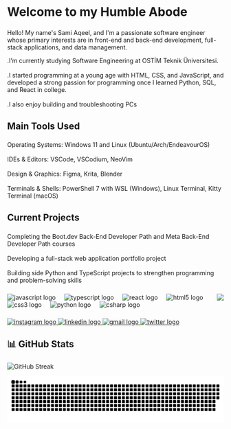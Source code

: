 <h1 align="left">Welcome to my Humble Abode</h1>

###

<p align="left">Hello! My name's Sami Aqeel, and I'm a passionate software engineer whose primary interests are in front-end and back-end development, full-stack applications, and data management.</p>


<p align="left">.I’m currently studying Software Engineering at OSTİM Teknik Üniversitesi.<br><br> .I started programming at a young age with HTML, CSS, and JavaScript, and developed a strong passion for programming once I learned Python, SQL, and React in college.<br><br>.I also enjoy building and troubleshooting PCs</p>

###

<h2 align="left">Main Tools Used</h2>

###

<p align="left">Operating Systems: Windows 11 and Linux (Ubuntu/Arch/EndeavourOS)<br><br>IDEs & Editors: VSCode, VSCodium, NeoVim<br><br>Design & Graphics: Figma, Krita, Blender<br><br>Terminals & Shells: PowerShell 7 with WSL (Windows), Linux Terminal, Kitty Terminal (macOS)</p>

###

<h2 align="left">Current Projects</h2>

###

<p align="left">Completing the Boot.dev Back-End Developer Path and Meta Back-End Developer Path courses<br><br>Developing a full-stack web application portfolio project<br><br>Building side Python and TypeScript projects to strengthen programming and problem-solving skills</p>

###

<img align="right" height="150" src="https://media0.giphy.com/media/v1.Y2lkPTc5MGI3NjExaTNpejJtMm42M3NhdGIwdjN0ejlzZ2M5M3I3bmsxczVnd2xtaGllbCZlcD12MV9pbnRlcm5hbF9naWZfYnlfaWQmY3Q9Zw/Rpl1sod1vCXK0L2SUN/giphy.gif"  />

###

<div align="left">
  <img src="https://cdn.jsdelivr.net/gh/devicons/devicon/icons/javascript/javascript-original.svg" height="30" alt="javascript logo"  />
  <img width="12" />
  <img src="https://cdn.jsdelivr.net/gh/devicons/devicon/icons/typescript/typescript-original.svg" height="30" alt="typescript logo"  />
  <img width="12" />
  <img src="https://cdn.jsdelivr.net/gh/devicons/devicon/icons/react/react-original.svg" height="30" alt="react logo"  />
  <img width="12" />
  <img src="https://cdn.jsdelivr.net/gh/devicons/devicon/icons/html5/html5-original.svg" height="30" alt="html5 logo"  />
  <img width="12" />
  <img src="https://cdn.jsdelivr.net/gh/devicons/devicon/icons/css3/css3-original.svg" height="30" alt="css3 logo"  />
  <img width="12" />
  <img src="https://cdn.jsdelivr.net/gh/devicons/devicon/icons/python/python-original.svg" height="30" alt="python logo"  />
  <img width="12" />
  <img src="https://cdn.jsdelivr.net/gh/devicons/devicon/icons/csharp/csharp-original.svg" height="30" alt="csharp logo"  />
</div>

###

<div align="left">
  <a href="https://www.instagram.com/sam__7iq/" target="_blank">
    <img src="https://img.shields.io/static/v1?message=Instagram&logo=instagram&label=&color=E4405F&logoColor=white&labelColor=&style=for-the-badge" height="35" alt="instagram logo"  />
  </a>
  <a href="https://www.linkedin.com/in/sami-sami-496a33231/" target="_blank">
    <img src="https://img.shields.io/static/v1?message=LinkedIn&logo=linkedin&label=&color=0077B5&logoColor=white&labelColor=&style=for-the-badge" height="35" alt="linkedin logo"  />
  </a>
  <a href="mailto:sami22eng@gmail.com" target="_blank">
    <img src="https://img.shields.io/static/v1?message=Gmail&logo=gmail&label=&color=D14836&logoColor=white&labelColor=&style=for-the-badge" height="35" alt="gmail logo"  />
  </a>
  <a href="https://x.com/samiaqeel6" target="_blank">
    <img src="https://img.shields.io/static/v1?message=Twitter&logo=twitter&label=&color=1DA1F2&logoColor=white&labelColor=&style=for-the-badge" height="35" alt="twitter logo"  />
  </a>
</div>

###

<h2 align="left">📊 GitHub Stats</h2>

###

![GitHub Streak](https://github-readme-streak-stats.herokuapp.com/?user=smi7q&theme=dark)

![snake gif](https://github.com/smi7q/smi7q/blob/output/github-snake-dark.svg)

